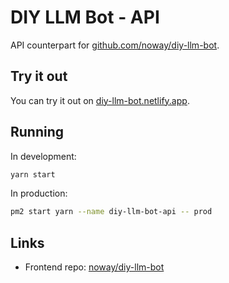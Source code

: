 # DIY LLM Bot - API
API counterpart for [github.com/noway/diy-llm-bot](https://github.com/noway/diy-llm-bot).

## Try it out
You can try it out on [diy-llm-bot.netlify.app](https://diy-llm-bot.netlify.app/).

## Running

In development:

```bash
yarn start
```

In production:

```bash
pm2 start yarn --name diy-llm-bot-api -- prod
```

## Links

- Frontend repo: [noway/diy-llm-bot](https://github.com/noway/diy-llm-bot)
